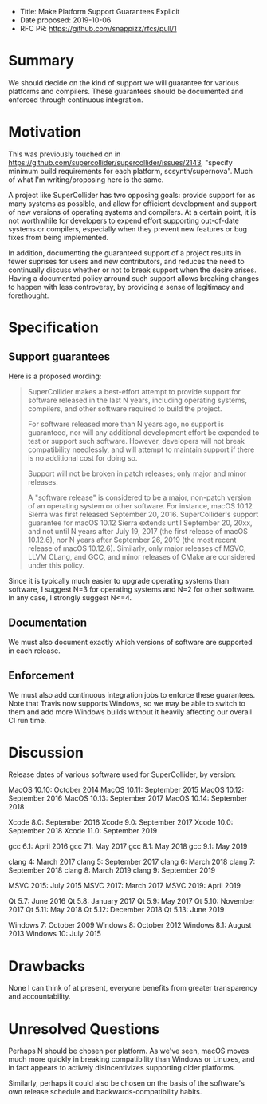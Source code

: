 - Title: Make Platform Support Guarantees Explicit
- Date proposed: 2019-10-06
- RFC PR: https://github.com/snappizz/rfcs/pull/1

# Summary

We should decide on the kind of support we will guarantee for various platforms and compilers. These guarantees should
be documented and enforced through continuous integration.

# Motivation

This was previously touched on in https://github.com/supercollider/supercollider/issues/2143, "specify minimum build
requirements for each platform, scsynth/supernova". Much of what I'm writing/proposing here is the same.

A project like SuperCollider has two opposing goals: provide support for as many systems as possible, and allow for
efficient development and support of new versions of operating systems and compilers. At a certain point, it is not
worthwhile for developers to expend effort supporting out-of-date systems or compilers, especially when they prevent
new features or bug fixes from being implemented.

In addition, documenting the guaranteed support of a project results in fewer suprises for users and new contributors,
and reduces the need to continually discuss whether or not to break support when the desire arises. Having a
documented policy arround such support allows breaking changes to happen with less controversy, by providing a sense
of legitimacy and forethought.

# Specification

## Support guarantees

Here is a proposed wording:

> SuperCollider makes a best-effort attempt to provide support for software released in the last N years, including
> operating systems, compilers, and other software required to build the project.
>
> For software released more than N years ago, no support is guaranteed, nor will any additional development effort be
> expended to test or support such software. However, developers will not break compatibility needlessly, and will
> attempt to maintain support if there is no additional cost for doing so.
>
> Support will not be broken in patch releases; only major and minor releases.
>
> A "software release" is considered to be a major, non-patch version of an operating system or other software. For
> instance, macOS 10.12 Sierra was first released September 20, 2016. SuperCollider's support guarantee for macOS
> 10.12 Sierra extends until September 20, 20xx, and not until N years after July 19, 2017 (the first release of macOS
> 10.12.6), nor N years after September 26, 2019 (the most recent release of macOS 10.12.6). Similarly, only major
> releases of MSVC, LLVM CLang, and GCC, and minor releases of CMake are considered under this policy.

Since it is typically much easier to upgrade operating systems than software, I suggest N=3 for operating systems and
N=2 for other software. In any case, I strongly suggest N<=4.

## Documentation

We must also document exactly which versions of software are supported in each release.

## Enforcement

We must also add continuous integration jobs to enforce these guarantees. Note that Travis now supports Windows, so we
may be able to switch to them and add more Windows builds without it heavily affecting our overall CI run time.

# Discussion

Release dates of various software used for SuperCollider, by version:

MacOS 10.10: October 2014
MacOS 10.11: September 2015
MacOS 10.12: September 2016
MacOS 10.13: September 2017
MacOS 10.14: September 2018

Xcode 8.0: September 2016
Xcode 9.0: September 2017
Xcode 10.0: September 2018
Xcode 11.0: September 2019

gcc 6.1: April 2016
gcc 7.1: May 2017
gcc 8.1: May 2018
gcc 9.1: May 2019

clang 4: March 2017
clang 5: September 2017
clang 6: March 2018
clang 7: September 2018
clang 8: March 2019
clang 9: September 2019

MSVC 2015: July 2015
MSVC 2017: March 2017
MSVC 2019: April 2019

Qt 5.7: June 2016
Qt 5.8: January 2017
Qt 5.9: May 2017
Qt 5.10: November 2017
Qt 5.11: May 2018
Qt 5.12: December 2018
Qt 5.13: June 2019

Windows 7: October 2009
Windows 8: October 2012
Windows 8.1: August 2013
Windows 10: July 2015

# Drawbacks

None I can think of at present, everyone benefits from greater transparency and accountability.

# Unresolved Questions

Perhaps N should be chosen per platform. As we've seen, macOS moves much more quickly in breaking compatibility than
Windows or Linuxes, and in fact appears to actively disincentivizes supporting older platforms.

Similarly, perhaps it could also be chosen on the basis of the software's own release schedule and
backwards-compatibility habits.
